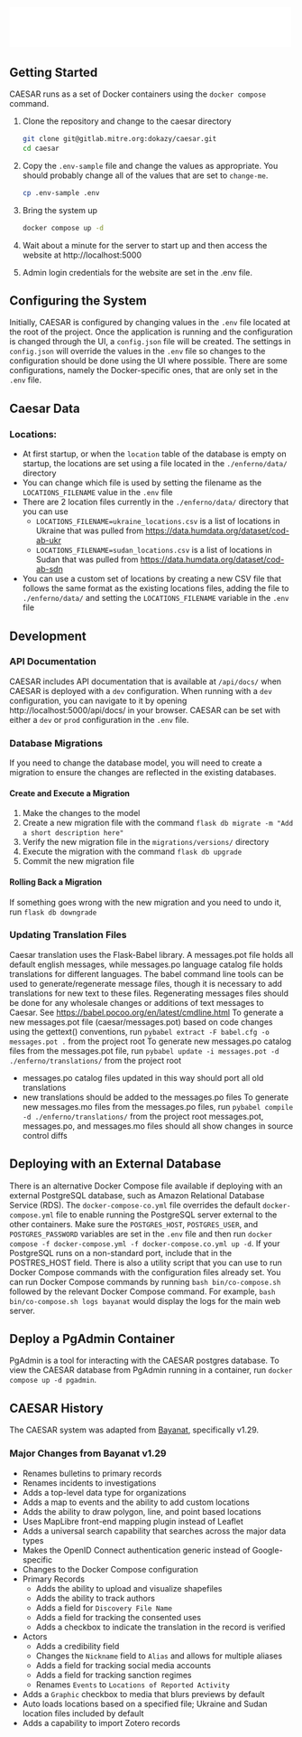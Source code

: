 <p align="left">
    <img alt="CAESAR" width="500" src="enferno/static/img/logo.png">
</p>

## Getting Started

CAESAR runs as a set of Docker containers using the `docker compose` command.

1. Clone the repository and change to the caesar directory
    ```bash
    git clone git@gitlab.mitre.org:dokazy/caesar.git
    cd caesar
    ```

2. Copy the `.env-sample` file and change the values as appropriate. You should probably change all of the values that are set to `change-me`.
    ```bash
    cp .env-sample .env
    ```

3. Bring the system up
    ```bash
    docker compose up -d
    ```

4. Wait about a minute for the server to start up and then access the website at http://localhost:5000

5. Admin login credentials for the website are set in the .env file.

## Configuring the System

Initially, CAESAR is configured by changing values in the `.env` file located at the root of the project. Once the application is running and the configuration is changed through the UI, a `config.json` file will be created. The settings in `config.json` will override the values in the `.env` file so changes to the configuration should be done using the UI where possible. There are some configurations, namely the Docker-specific ones, that are only set in the `.env` file. 

## Caesar Data

### Locations:

- At first startup, or when the `location` table of the database is empty on startup, the locations are set using a file located in the `./enferno/data/` directory
- You can change which file is used by setting the filename as the `LOCATIONS_FILENAME` value in the `.env` file
- There are 2 location files currently in the `./enferno/data/` directory that you can use
  - `LOCATIONS_FILENAME=ukraine_locations.csv` is a list of locations in Ukraine that was pulled from https://data.humdata.org/dataset/cod-ab-ukr
  - `LOCATIONS_FILENAME=sudan_locations.csv` is a list of locations in Sudan that was pulled from https://data.humdata.org/dataset/cod-ab-sdn
- You can use a custom set of locations by creating a new CSV file that follows the same format as the existing locations files, adding the file to `./enferno/data/` and setting the `LOCATIONS_FILENAME` variable in the `.env` file

## Development

### API Documentation

CAESAR includes API documentation that is available at `/api/docs/` when CAESAR is deployed with a `dev` configuration. When running with a `dev` configuration, you can navigate to it by opening http://localhost:5000/api/docs/ in your browser. CAESAR can be set with either a `dev` or `prod` configuration in the `.env` file.

### Database Migrations

If you need to change the database model, you will need to create a migration to ensure the changes are reflected in the existing databases. 

#### Create and Execute a Migration

1. Make the changes to the model
2. Create a new migration file with the command `flask db migrate -m "Add a short description here"`
3. Verify the new migration file in the `migrations/versions/` directory
4. Execute the migration with the command `flask db upgrade`
5. Commit the new migration file

#### Rolling Back a Migration

If something goes wrong with the new migration and you need to undo it, run `flask db downgrade`

### Updating Translation Files

Caesar translation uses the Flask-Babel library. A messages.pot file holds all default english messages, while messages.po language catalog file holds translations for different languages.
The babel command line tools can be used to generate/regenerate message files, though it is necessary to add translations for new text to these files. Regenerating messages files should be done for any wholesale changes or additions of text messages to Caesar.
See https://babel.pocoo.org/en/latest/cmdline.html
To generate a new messages.pot file (caesar/messages.pot) based on code changes using the gettext() conventions, run `pybabel extract -F babel.cfg -o messages.pot .` from the project root
To generate new messages.po catalog files from the messages.pot file, run `pybabel update -i messages.pot -d ./enferno/translations/` from the project root
 * messages.po catalog files updated in this way should port all old translations
 * new translations should be added to the messages.po files
To generate new messages.mo files from the messages.po files, run `pybabel compile -d ./enferno/translations/` from the project root
messages.pot, messages.po, and messages.mo files should all show changes in source control diffs

## Deploying with an External Database

There is an alternative Docker Compose file available if deploying with an external PostgreSQL database, such as Amazon Relational Database Service (RDS). The `docker-compose-co.yml` file overrides the default `docker-compose.yml` file to enable running the PostgreSQL server external to the other containers. Make sure the `POSTGRES_HOST`, `POSTGRES_USER`, and `POSTGRES_PASSWORD` variables are set in the `.env` file and then run `docker compose -f docker-compose.yml -f docker-compose.co.yml up -d`. If your PostgreSQL runs on a non-standard port, include that in the POSTRES_HOST field. There is also a utility script that you can use to run Docker Compose commands with the configuration files already set. You can run Docker Compose commands by running `bash bin/co-compose.sh` followed by the relevant Docker Compose command. For example, `bash bin/co-compose.sh logs bayanat` would display the logs for the main web server.

## Deploy a PgAdmin Container
PgAdmin is a tool for interacting with the CAESAR postgres database. To view the CAESAR database from PgAdmin running in a container, run `docker compose up -d pgadmin`.  

## CAESAR History

The CAESAR system was adapted from [Bayanat](https://www.bayanat.org/), specifically v1.29. 

### Major Changes from Bayanat v1.29

- Renames bulletins to primary records
- Renames incidents to investigations
- Adds a top-level data type for organizations
- Adds a map to events and the ability to add custom locations
- Adds the ability to draw polygon, line, and point based locations
- Uses MapLibre front-end mapping plugin instead of Leaflet
- Adds a universal search capability that searches across the major data types
- Makes the OpenID Connect authentication generic instead of Google-specific
- Changes to the Docker Compose configuration
- Primary Records
  - Adds the ability to upload and visualize shapefiles
  - Adds the ability to track authors
  - Adds a field for `Discovery File Name`
  - Adds a field for tracking the consented uses
  - Adds a checkbox to indicate the translation in the record is verified
- Actors
  - Adds a credibility field
  - Changes the `Nickname` field to `Alias` and allows for multiple aliases
  - Adds a field for tracking social media accounts
  - Adds a field for tracking sanction regimes
  - Renames `Events` to `Locations of Reported Activity`
- Adds a `Graphic` checkbox to media that blurs previews by default
- Auto loads locations based on a specified file; Ukraine and Sudan location files included by default
- Adds a capability to import Zotero records
